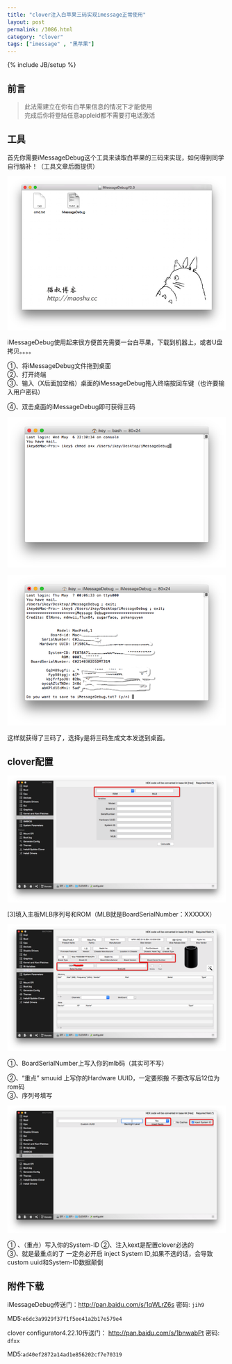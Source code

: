 ```yaml
---
title: "clover注入白苹果三码实现imessage正常使用"
layout: post
permalink: /3086.html
category: "clover"
tags: ["imessage" , "黑苹果"]
---
```

{% include JB/setup %}

## 前言

> 此法需建立在你有白苹果信息的情况下才能使用  
> 完成后你将登陆任意appleid都不需要打电话激活

## 工具

首先你需要iMessageDebug这个工具来读取白苹果的三码来实现，如何得到同学自行脑补！（工具文章后面提供）

![](/wp-content/uploads/2015/05/Snip20150506_1.png)

iMessageDebug使用起来很方便首先需要一台白苹果，下载到机器上，或者U盘拷贝。。。。

①、将iMessageDebug文件拖到桌面  
②、打开终端  
③、输入（X后面加空格）桌面的iMessageDebug拖入终端按回车键（也许要输入用户密码）

④、双击桌面的iMessageDebug即可获得三码

![](/wp-content/uploads/2015/05/Snip20150507_2.png)

![](/wp-content/uploads/2015/05/Snip20150507_3.png)



这样就获得了三码了，选择y是将三码生成文本发送到桌面。

## clover配置

![](/wp-content/uploads/2015/05/Snip20150507_5.png)

[3]填入主板MLB序列号和ROM（MLB就是BoardSerialNumber：XXXXXX）

![](/wp-content/uploads/2015/05/Snip20150507_7.png)

①、BoardSerialNumber上写入你的mlb码（其实可不写）

②、“重点” smuuid 上写你的Hardware UUID，一定要照搬 不要改写后12位为rom码  
③、序列号填写

![](/wp-content/uploads/2015/05/Snip20150507_9.png)

① 、（重点）写入你的System-ID
②、注入kext是配置clover必选的  
③、就是最重点的了 一定务必开启 inject System ID,如果不选的话，会导致custom uuid和System-ID数据颠倒

## 附件下载

iMessageDebug传送门：<http://pan.baidu.com/s/1qWLrZ6s> 密码: `jih9`

MD5:`e6dc3a9929f37f1f5ee41a2b17e579e4`

clover configurator4.22.10传送门： <http://pan.baidu.com/s/1bnwabPt> 密码: `dfxx`

MD5:`ad40ef2872a14ad1e856202cf7e70319`